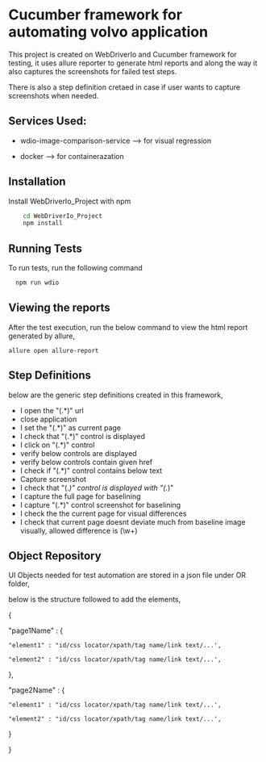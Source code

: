 
# Cucumber framework for automating volvo application

This project is created on WebDriverIo and Cucumber framework for testing, it uses allure reporter to generate html reports and along the way it also captures the screenshots for failed test steps.

There is also a step definition cretaed in case if user wants to capture screenshots when needed.




## Services Used:

- wdio-image-comparison-service --> for visual regression

- docker --> for containerazation


## Installation

Install WebDriverIo_Project with npm

```bash
    cd WebDriverIo_Project
    npm install
```
    
## Running Tests

To run tests, run the following command

```bash
  npm run wdio
```


## Viewing the reports

After the test execution, run the below command to view the html report generated by allure,

```
allure open allure-report
```
## Step Definitions

below are the generic step definitions created in this framework,

- I open the \"(.*)\" url
- close application
- I set the \"(.*)\" as current page
- I check that \"(.*)\" control is displayed
- I click on \"(.*)\" control
- verify below controls are displayed
- verify below controls contain given href
- I check if \"(.*)\" control contains below text
- Capture screenshot
- I check that \"(.*)\" control is displayed with \"(.*)\"
- I capture the full page for baselining
- I capture \"(.*)\" control screenshot for baselining
- I check the the current page for visual differences
- I check that current page doesnt deviate much from baseline image visually, allowed difference is (\w+)

## Object Repository

UI Objects needed for test automation are stored in a json file under OR folder,

below is the structure followed to add the elements,

{

  "page1Name" : {

    "element1" : "id/css locator/xpath/tag name/link text/...',

    "element2" : "id/css locator/xpath/tag name/link text/...',

  },

  "page2Name" : {

    "element1" : "id/css locator/xpath/tag name/link text/...',

    "element2" : "id/css locator/xpath/tag name/link text/...',

  }
  
}
